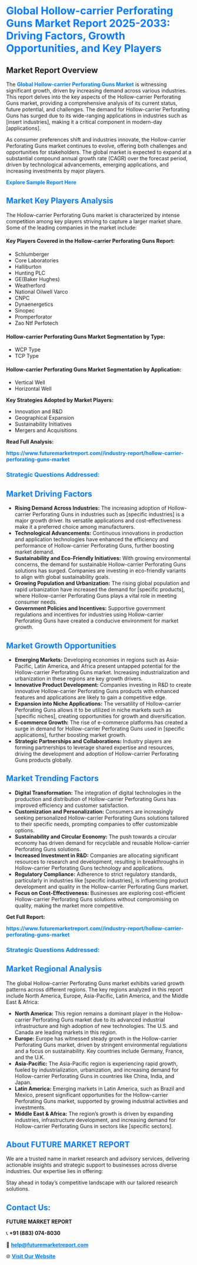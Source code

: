 <h1 style="color: #007BFF;">Global Hollow-carrier Perforating Guns Market Report 2025-2033: Driving Factors, Growth Opportunities, and Key Players</h1>

<section id="overview">
<h2>Market Report Overview</h2>
<p>The <a href="https://www.futuremarketreport.com//industry-report/hollow-carrier-perforating-guns-market" style="color: #007BFF; text-decoration: none;"><strong>Global Hollow-carrier Perforating Guns Market</strong></a> is witnessing significant growth, driven by increasing demand across various industries. This report delves into the key aspects of the Hollow-carrier Perforating Guns market, providing a comprehensive analysis of its current status, future potential, and challenges. The demand for Hollow-carrier Perforating Guns has surged due to its wide-ranging applications in industries such as [insert industries], making it a critical component in modern-day [applications].</p>
<p>As consumer preferences shift and industries innovate, the Hollow-carrier Perforating Guns market continues to evolve, offering both challenges and opportunities for stakeholders. The global market is expected to expand at a substantial compound annual growth rate (CAGR) over the forecast period, driven by technological advancements, emerging applications, and increasing investments by major players.</p>
</section>

<section id="overview">
<p><a href="https://www.futuremarketreport.com//request-sample/reportId=45423" style="color: #007BFF; text-decoration: none;"><strong>Explore Sample Report Here</strong></a></p>
</section>

<section id="key-players">
<h2 style="color: #007BFF;">Market Key Players Analysis</h2>
<p>The Hollow-carrier Perforating Guns market is characterized by intense competition among key players striving to capture a larger market share. Some of the leading companies in the market include:</p>
<h4>Key Players Covered in the Hollow-carrier Perforating Guns Report:</h4>
<ul><li>Schlumberger</li><li>Core Laboratories</li><li>Halliburton</li><li>Hunting PLC</li><li>GE(Baker Hughes)</li><li>Weatherford</li><li>National Oilwell Varco</li><li>CNPC</li><li>Dynaenergetics</li><li>Sinopec</li><li>Promperforator</li><li>Zao Ntf Perfotech</li></ul>
<h4>Hollow-carrier Perforating Guns Market Segmentation by Type:</h4>
<ul><li>WCP Type</li><li>TCP Type</li></ul>

<h4>Hollow-carrier Perforating Guns Market Segmentation by Application:</h4>
<ul><li>Vertical Well</li><li>Horizontal Well</li></ul>
<p><strong>Key Strategies Adopted by Market Players:</strong></p>
<ul>
<li>Innovation and R&D</li>
<li>Geographical Expansion</li>
<li>Sustainability Initiatives</li>
<li>Mergers and Acquisitions</li>
</ul>
</section>

<section>
<p><strong>Read Full Analysis: </strong></p><a href="https://www.futuremarketreport.com//industry-report/hollow-carrier-perforating-guns-market" style="color: #007BFF; text-decoration: none;"><strong>https://www.futuremarketreport.com//industry-report/hollow-carrier-perforating-guns-market</strong></a>
<h3 style="color: #007BFF;">Strategic Questions Addressed:</h3>
</section>

<section id="driving-factors">
<h2 style="color: #007BFF;">Market Driving Factors</h2>
<ul>
<li><strong>Rising Demand Across Industries:</strong> The increasing adoption of Hollow-carrier Perforating Guns in industries such as [specific industries] is a major growth driver. Its versatile applications and cost-effectiveness make it a preferred choice among manufacturers.</li>
<li><strong>Technological Advancements:</strong> Continuous innovations in production and application technologies have enhanced the efficiency and performance of Hollow-carrier Perforating Guns, further boosting market demand.</li>
<li><strong>Sustainability and Eco-Friendly Initiatives:</strong> With growing environmental concerns, the demand for sustainable Hollow-carrier Perforating Guns solutions has surged. Companies are investing in eco-friendly variants to align with global sustainability goals.</li>
<li><strong>Growing Population and Urbanization:</strong> The rising global population and rapid urbanization have increased the demand for [specific products], where Hollow-carrier Perforating Guns plays a vital role in meeting consumer needs.</li>
<li><strong>Government Policies and Incentives:</strong> Supportive government regulations and incentives for industries using Hollow-carrier Perforating Guns have created a conducive environment for market growth.</li>
</ul>
</section>

<section id="growth-opportunities">
<h2 style="color: #007BFF;">Market Growth Opportunities</h2>
<ul>
<li><strong>Emerging Markets:</strong> Developing economies in regions such as Asia-Pacific, Latin America, and Africa present untapped potential for the Hollow-carrier Perforating Guns market. Increasing industrialization and urbanization in these regions are key growth drivers.</li>
<li><strong>Innovative Product Development:</strong> Companies investing in R&D to create innovative Hollow-carrier Perforating Guns products with enhanced features and applications are likely to gain a competitive edge.</li>
<li><strong>Expansion into Niche Applications:</strong> The versatility of Hollow-carrier Perforating Guns allows it to be utilized in niche markets such as [specific niches], creating opportunities for growth and diversification.</li>
<li><strong>E-commerce Growth:</strong> The rise of e-commerce platforms has created a surge in demand for Hollow-carrier Perforating Guns used in [specific applications], further boosting market growth.</li>
<li><strong>Strategic Partnerships and Collaborations:</strong> Industry players are forming partnerships to leverage shared expertise and resources, driving the development and adoption of Hollow-carrier Perforating Guns products globally.</li>
</ul>
</section>

<section id="trending-factors">
<h2 style="color: #007BFF;">Market Trending Factors</h2>
<ul>
<li><strong>Digital Transformation:</strong> The integration of digital technologies in the production and distribution of Hollow-carrier Perforating Guns has improved efficiency and customer satisfaction.</li>
<li><strong>Customization and Personalization:</strong> Consumers are increasingly seeking personalized Hollow-carrier Perforating Guns solutions tailored to their specific needs, prompting companies to offer customizable options.</li>
<li><strong>Sustainability and Circular Economy:</strong> The push towards a circular economy has driven demand for recyclable and reusable Hollow-carrier Perforating Guns solutions.</li>
<li><strong>Increased Investment in R&D:</strong> Companies are allocating significant resources to research and development, resulting in breakthroughs in Hollow-carrier Perforating Guns technology and applications.</li>
<li><strong>Regulatory Compliance:</strong> Adherence to strict regulatory standards, particularly in industries like [specific industries], is influencing product development and quality in the Hollow-carrier Perforating Guns market.</li>
<li><strong>Focus on Cost-Effectiveness:</strong> Businesses are exploring cost-efficient Hollow-carrier Perforating Guns solutions without compromising on quality, making the market more competitive.</li>
</ul>
</section>

<section>
<p><strong>Get Full Report: </strong></p><a href="https://www.futuremarketreport.com//industry-report/hollow-carrier-perforating-guns-market" style="color: #007BFF; text-decoration: none;"><strong>https://www.futuremarketreport.com//industry-report/hollow-carrier-perforating-guns-market</strong></a>
<h3 style="color: #007BFF;">Strategic Questions Addressed:</h3>
</section>


<section id="regional-analysis">
<h2 style="color: #007BFF;">Market Regional Analysis</h2>
<p>The global Hollow-carrier Perforating Guns market exhibits varied growth patterns across different regions. The key regions analyzed in this report include North America, Europe, Asia-Pacific, Latin America, and the Middle East & Africa:</p>
<ul>
<li><strong>North America:</strong> This region remains a dominant player in the Hollow-carrier Perforating Guns market due to its advanced industrial infrastructure and high adoption of new technologies. The U.S. and Canada are leading markets in this region.</li>
<li><strong>Europe:</strong> Europe has witnessed steady growth in the Hollow-carrier Perforating Guns market, driven by stringent environmental regulations and a focus on sustainability. Key countries include Germany, France, and the U.K.</li>
<li><strong>Asia-Pacific:</strong> The Asia-Pacific region is experiencing rapid growth, fueled by industrialization, urbanization, and increasing demand for Hollow-carrier Perforating Guns in countries like China, India, and Japan.</li>
<li><strong>Latin America:</strong> Emerging markets in Latin America, such as Brazil and Mexico, present significant opportunities for the Hollow-carrier Perforating Guns market, supported by growing industrial activities and investments.</li>
<li><strong>Middle East & Africa:</strong> The region’s growth is driven by expanding industries, infrastructure development, and increasing demand for Hollow-carrier Perforating Guns in sectors like [specific sectors].</li>
</ul>
</section>

<footer>
<h2 style="color: #007BFF;">About FUTURE MARKET REPORT</h2>
<p>We are a trusted name in market research and advisory services, delivering actionable insights and strategic support to businesses across diverse industries. Our expertise lies in offering:</p>

<p>Stay ahead in today’s competitive landscape with our tailored research solutions.</p>

<h2 style="color: #007BFF;">Contact Us:</h2>
<p><strong>FUTURE MARKET REPORT</strong></p>
<p>📞 <strong>+91 (883) 074-8030</strong></p>
<p>📧 <strong><a href="mailto:help@futuremarketreport.com" style="color: #007BFF;">help@futuremarketreport.com</a></strong></p>
<p>🌐 <strong><a href="https://www.futuremarketreport.com/" style="color: #007BFF;">Visit Our Website</a></strong></p>
</footer>